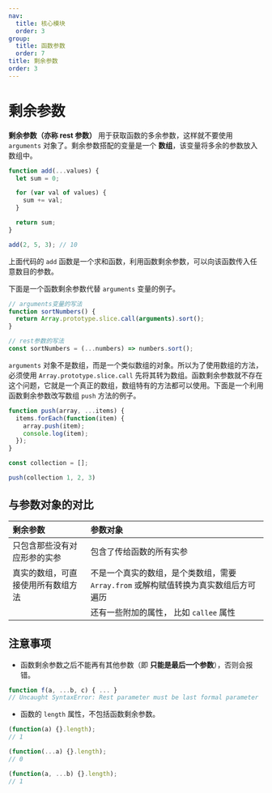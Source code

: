 ```yaml
---
nav:
  title: 核心模块
  order: 3
group:
  title: 函数参数
  order: 7
title: 剩余参数
order: 3
---
```


# 剩余参数

**剩余参数（亦称 rest 参数）** 用于获取函数的多余参数，这样就不要使用 `arguments` 对象了。剩余参数搭配的变量是一个 **数组**，该变量将多余的参数放入数组中。

```js
function add(...values) {
  let sum = 0;

  for (var val of values) {
    sum += val;
  }

  return sum;
}

add(2, 5, 3); // 10
```

上面代码的 `add` 函数是一个求和函数，利用函数剩余参数，可以向该函数传入任意数目的参数。

下面是一个函数剩余参数代替 `arguments` 变量的例子。

```js
// arguments变量的写法
function sortNumbers() {
  return Array.prototype.slice.call(arguments).sort();
}

// rest参数的写法
const sortNumbers = (...numbers) => numbers.sort();
```

`arguments` 对象不是数组，而是一个类似数组的对象。所以为了使用数组的方法，必须使用 `Array.prototype.slice.call` 先将其转为数组。函数剩余参数就不存在这个问题，它就是一个真正的数组，数组特有的方法都可以使用。下面是一个利用函数剩余参数改写数组 `push` 方法的例子。

```js
function push(array, ...items) {
  items.forEach(function(item) {
    array.push(item);
    console.log(item);
  });
}

const collection = [];

push(collection 1, 2, 3)
```

## 与参数对象的对比

| 剩余参数                           | 参数对象                                                                             |
| :--------------------------------- | :----------------------------------------------------------------------------------- |
| 只包含那些没有对应形参的实参       | 包含了传给函数的所有实参                                                             |
| 真实的数组，可直接使用所有数组方法 | 不是一个真实的数组，是个类数组，需要 `Array.from` 或解构赋值转换为真实数组后方可遍历 |
|                                    | 还有一些附加的属性， 比如 `callee` 属性                                              |

## 注意事项

- 函数剩余参数之后不能再有其他参数（即 **只能是最后一个参数**），否则会报错。

```js
function f(a, ...b, c) { ... }
// Uncaught SyntaxError: Rest parameter must be last formal parameter
```

- 函数的 `length` 属性，不包括函数剩余参数。

```js
(function(a) {}.length);
// 1
```

```js
(function(...a) {}.length);
// 0
```

```js
(function(a, ...b) {}.length);
// 1
```
